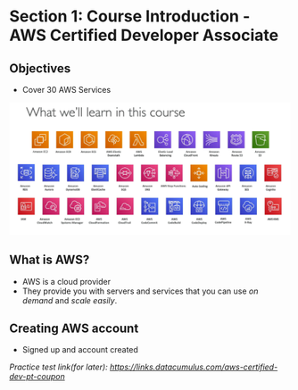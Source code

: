 # Section 1: Course Introduction - AWS Certified Developer Associate #

## Objectives ##

* Cover 30 AWS Services

![alt text](https://github.com/abhinav-dholi/AWS-Dev-Associate-Preparation/blob/main/Stephane%20Maarek%20Course/Pictures/objective1.png)


## What is AWS? ##

* AWS is a cloud provider
* They provide you with servers and services that you can use *on demand* and *scale easily*.

## Creating AWS account ##

* Signed up and account created



*Practice test link(for later): https://links.datacumulus.com/aws-certified-dev-pt-coupon*